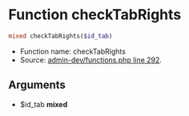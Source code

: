 Function checkTabRights
===========================





```php
mixed checkTabRights($id_tab)
```

* Function name: checkTabRights
* Source: [admin-dev/functions.php line 292](https://github.com/PrestaShop/PrestaShop/blob/1.6.0.8/admin-dev/functions.php#L292).

Arguments
---------

* $id_tab **mixed**

